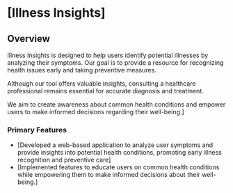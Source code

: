 # [Illness Insights]

## Overview

Illness Insights is designed to help users identify potential illnesses by analyzing their symptoms. Our goal is to provide a resource for recognizing health issues early and taking preventive measures.

Although our tool offers valuable insights, consulting a healthcare professional remains essential for accurate diagnosis and treatment.

We aim to create awareness about common health conditions and empower users to make informed decisions regarding their well-being.]

### Primary Features

- [Developed a web-based application to analyze user symptoms and provide insights into potential health conditions, promoting early illness recognition and preventive care]
- [Implemented features to educate users on common health conditions while empowering them to make informed decisions about their well-being.]
